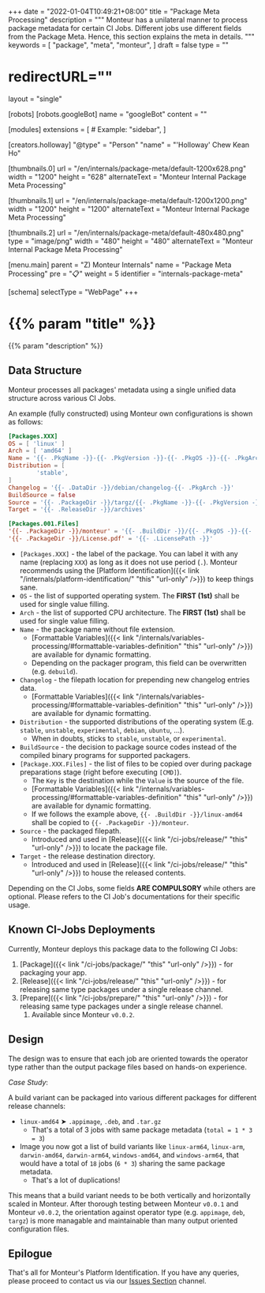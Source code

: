 +++
date = "2022-01-04T10:49:21+08:00"
title = "Package Meta Processing"
description = """
Monteur has a unilateral manner to process package metadata for certain CI Jobs.
Different jobs use different fields from the Package Meta. Hence, this section
explains the meta in details.
"""
keywords = [
	"package",
	"meta",
	"monteur",
]
draft = false
type = ""
# redirectURL=""
layout = "single"


[robots]
[robots.googleBot]
name = "googleBot"
content = ""


[modules]
extensions = [
	# Example: "sidebar",
]


[creators.holloway]
"@type" = "Person"
"name" = "'Holloway' Chew Kean Ho"


[thumbnails.0]
url = "/en/internals/package-meta/default-1200x628.png"
width = "1200"
height = "628"
alternateText = "Monteur Internal Package Meta Processing"

[thumbnails.1]
url = "/en/internals/package-meta/default-1200x1200.png"
width = "1200"
height = "1200"
alternateText = "Monteur Internal Package Meta Processing"

[thumbnails.2]
url = "/en/internals/package-meta/default-480x480.png"
type = "image/png"
width = "480"
height = "480"
alternateText = "Monteur Internal Package Meta Processing"


[menu.main]
parent = "Z) Monteur Internals"
name = "Package Meta Processing"
pre = "📋"
weight = 5
identifier = "internals-package-meta"


[schema]
selectType = "WebPage"
+++

# {{% param "title" %}}
{{% param "description" %}}




## Data Structure
Monteur processes all packages' metadata using a single unified data structure
across various CI Jobs.

An example (fully constructed) using Monteur own configurations is shown as
follows:

```toml {linenos=table,hl_lines=[],linenostart=1}
[Packages.XXX]
OS = [ 'linux' ]
Arch = [ 'amd64' ]
Name = '{{- .PkgName -}}-{{- .PkgVersion -}}-{{- .PkgOS -}}-{{- .PkgArch -}}'
Distribution = [
        'stable',
]
Changelog = '{{- .DataDir -}}/debian/changelog-{{- .PkgArch -}}'
BuildSource = false
Source = '{{- .PackageDir -}}/targz/{{- .PkgName -}}-{{- .PkgVersion -}}-{{- .PkgOS -}}-{{- .PkgArch -}}.tar.gz'
Target = '{{- .ReleaseDir -}}/archives'

[Packages.001.Files]
'{{- .PackageDir -}}/monteur' = '{{- .BuildDir -}}/{{- .PkgOS -}}-{{- .PkgArch -}}'
'{{- .PackageDir -}}/License.pdf' = '{{- .LicensePath -}}'
```

* `[Packages.XXX]` - the label of the package. You can label it with any name
  (replacing `XXX`) as long as it does not use period (`.`). Monteur recommends
  using the [Platform Identification]({{< link
  "/internals/platform-identification/" "this" "url-only" />}}) to keep things
  sane.
* `OS` - the list of supported operating system. The **FIRST (1st)** shall be
  used for single value filling.
* `Arch` - the list of supported CPU architecture. The **FIRST (1st)** shall be
  used for single value filling.
* `Name` - the package name without file extension.
    * [Formattable Variables]({{< link "/internals/variables-processing/#formattable-variables-definition" "this" "url-only" />}}) are available for dynamic formatting.
    * Depending on the packager program, this field can be overwritten (e.g.
      `debuild`).
* `Changelog` - the filepath location for prepending new changelog entries data.
    * [Formattable Variables]({{< link "/internals/variables-processing/#formattable-variables-definition" "this" "url-only" />}}) are available for dynamic formatting.
* `Distribution` - the supported distributions of the operating system (E.g.
  `stable`, `unstable`, `experimental`, `debian`, `ubuntu`, ...).
    * When in doubts, sticks to `stable`, `unstable`, or `experimental`.
* `BuildSource` - the decision to package source codes instead of the compiled
  binary programs for supported packagers.
* `[Package.XXX.Files]` - the list of files to be copied over during
  package preparations stage (right before executing `[CMD]`).
    * The `Key` is the destination while the `Value` is the source of the file.
    * [Formattable Variables]({{< link "/internals/variables-processing/#formattable-variables-definition" "this" "url-only" />}}) are available for dynamic formatting.
    * If we follows the example above, `{{- .BuildDir -}}/linux-amd64` shall be
      copied to `{{- .PackageDir -}}/monteur`.
* `Source` - the packaged filepath.
    * Introduced and used in [Release]({{< link "/ci-jobs/release/" "this"
      "url-only" />}}) to locate the package file.
* `Target` - the release destination directory.
    * Introduced and used in [Release]({{< link "/ci-jobs/release/" "this"
      "url-only" />}}) to house the released contents.

Depending on the CI Jobs, some fields **ARE COMPULSORY** while others are
optional. Please refers to the CI Job's documentations for their specific usage.




## Known CI-Jobs Deployments
Currently, Monteur deploys this package data to the following CI Jobs:

1. [Package]({{< link "/ci-jobs/package/" "this" "url-only" />}}) - for
   packaging your app.
2. [Release]({{< link "/ci-jobs/release/" "this" "url-only" />}}) - for
   releasing same type packages under a single release channel.
3. [Prepare]({{< link "/ci-jobs/prepare/" "this" "url-only" />}}) - for
   releasing same type packages under a single release channel.
   1. Available since Monteur `v0.0.2`.




## Design
The design was to ensure that each job are oriented towards the operator type
rather than the output package files based on hands-on experience.

*Case Study*:

A build variant can be packaged into various different packages for different
release channels:
 * `linux-amd64` ➤ `.appimage`, `.deb`, and `.tar.gz`
    * That's a total of 3 jobs with same package metadata (`total = 1 * 3 = 3`)
 * Image you now got a list of build variants like `linux-arm64`, `linux-arm`,
   `darwin-amd64`, `darwin-arm64`, `windows-amd64`, and `windows-arm64`,
   that would have a total of `18` jobs (`6 * 3`) sharing the same package
   metadata.
    * That's a lot of duplications!

This means that a build variant needs to be both vertically and horizontally
scaled in Monteur. After thorough testing between Monteur `v0.0.1` and Monteur
`v0.0.2`, the orientation against operator type (e.g. `appimage`,
`deb`, `targz`)  is more managable and maintainable than many output oriented
configuration files.




## Epilogue
That's all for Monteur's Platform Identification. If you have any queries,
please proceed to contact us via our
[Issues Section](https://gitlab.com/zoralab/monteur/-/issues) channel.
